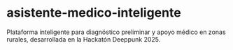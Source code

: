 # asistente-medico-inteligente
Plataforma inteligente para diagnóstico preliminar y apoyo médico en zonas rurales, desarrollada en la Hackatón Deeppunk 2025.
